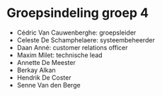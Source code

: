 # Groepsindeling groep 4

- Cédric Van Cauwenberghe: groepsleider
- Celeste De Schamphelaere: systeembeheerder
- Daan Anné: customer relations officer
- Maxim Milet: technische lead
- Annette De Meester
- Berkay Alkan
- Hendrik De Coster
- Senne Van den Berge
